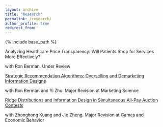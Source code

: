 ```yaml
---
layout: archive
title: "Research"
permalink: /research/
author_profile: true
redirect_from:
---
```


{% include base_path %}

Analyzing Healthcare Price Transparency: Will Patients Shop for Services More Effectively?

with Ron Berman. Under Review

[Strategic Recommendation Algorithms: Overselling and Demarketing Information Designs](https://papers.ssrn.com/sol3/papers.cfm?abstract_id=4301489)

with Ron Berman and Yi Zhu. Major Revision at Marketing Science

[Ridge Distributions and Information Design in Simultaneous All-Pay Auction Contests](https://papers.ssrn.com/sol3/papers.cfm?abstract_id=4509403)

with Zhonghong Kuang and Jie Zheng. Major Revision at Games and Economic Behavior
